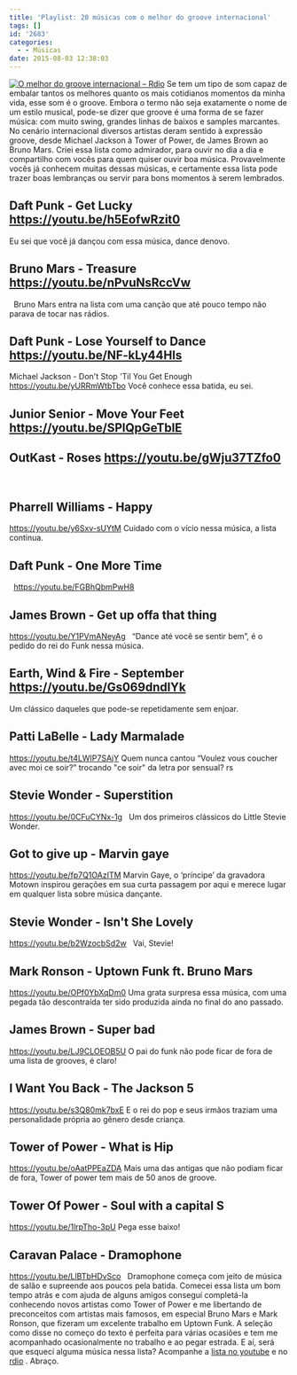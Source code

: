 ```yaml
---
title: 'Playlist: 20 músicas com o melhor do groove internacional'
tags: []
id: '2683'
categories:
  - - Músicas
date: 2015-08-03 12:38:03
---
```


[![O melhor do groove internacional – Rdio](http://natalia.blog.br/wp-content/uploads/2015/08/O-melhor-do-groove-internacional-–-Rdio.png)](http://natalia.blog.br/wp-content/uploads/2015/08/O-melhor-do-groove-internacional-–-Rdio.png) Se tem um tipo de som capaz de embalar tantos os melhores quanto os mais cotidianos momentos da minha vida, esse som é o groove. Embora o termo não seja exatamente o nome de um estilo musical, pode-se dizer que groove é uma forma de se fazer música: com muito swing, grandes linhas de baixos e samples marcantes. No cenário internacional diversos artistas deram sentido à expressão groove, desde Michael Jackson à Tower of Power, de James Brown ao Bruno Mars. Criei essa lista como admirador, para ouvir no dia a dia e compartilho com vocês para quem quiser ouvir boa música. Provavelmente vocês já conhecem muitas dessas músicas, e certamente essa lista pode trazer boas lembranças ou servir para bons momentos à serem lembrados.

## Daft Punk - Get Lucky https://youtu.be/h5EofwRzit0

Eu sei que você já dançou com essa música, dance denovo.

## Bruno Mars - Treasure https://youtu.be/nPvuNsRccVw

  Bruno Mars entra na lista com uma canção que até pouco tempo não parava de tocar nas rádios.  

## Daft Punk - Lose Yourself to Dance https://youtu.be/NF-kLy44Hls

Michael Jackson - Don't Stop 'Til You Get Enough https://youtu.be/yURRmWtbTbo Você conhece essa batida, eu sei.

## Junior Senior - Move Your Feet https://youtu.be/SPlQpGeTbIE

## OutKast - Roses https://youtu.be/gWju37TZfo0

 

## Pharrell Williams - Happy

https://youtu.be/y6Sxv-sUYtM Cuidado com o vício nessa música, a lista continua.  

## Daft Punk - One More Time

  https://youtu.be/FGBhQbmPwH8  

## James Brown - Get up offa that thing

https://youtu.be/Y1PVmANeyAg   “Dance até você se sentir bem”, é o pedido do rei do Funk nessa música.

## Earth, Wind & Fire - September https://youtu.be/Gs069dndIYk

Um clássico daqueles que pode-se repetidamente sem enjoar.  

## Patti LaBelle - Lady Marmalade

https://youtu.be/t4LWIP7SAjY Quem nunca cantou “Voulez vous coucher avec moi ce soir?” trocando "ce soir" da letra por sensual? rs

## Stevie Wonder - Superstition

https://youtu.be/0CFuCYNx-1g   Um dos primeiros clássicos do Little Stevie Wonder.  

## Got to give up - Marvin gaye

https://youtu.be/fp7Q1OAzITM Marvin Gaye, o ‘príncipe’ da gravadora Motown inspirou gerações em sua curta passagem por aqui e merece lugar em qualquer lista sobre música dançante.  

## Stevie Wonder - Isn't She Lovely

https://youtu.be/b2WzocbSd2w   Vai, Stevie!  

## Mark Ronson - Uptown Funk ft. Bruno Mars

https://youtu.be/OPf0YbXqDm0 Uma grata surpresa essa música, com uma pegada tão descontraída ter sido produzida ainda no final do ano passado.  

## James Brown - Super bad

https://youtu.be/LJ9CLOEOB5U O pai do funk não pode ficar de fora de uma lista de grooves, é claro!  

## I Want You Back - The Jackson 5

https://youtu.be/s3Q80mk7bxE E o rei do pop e seus irmãos traziam uma personalidade própria ao gênero desde criança.  

## Tower of Power - What is Hip

https://youtu.be/oAatPPEaZDA Mais uma das antigas que não podiam ficar de fora, Tower of power tem mais de 50 anos de groove.

## Tower Of Power - Soul with a capital S

https://youtu.be/1lrpTho-3pU Pega esse baixo!  

## Caravan Palace - Dramophone

https://youtu.be/LlBTbHDvSco   Dramophone começa com jeito de música de salão e supreende aos poucos pela batida. Comecei essa lista um bom tempo atrás e com ajuda de alguns amigos conseguí completá-la conhecendo novos artistas como Tower of Power e me libertando de preconceitos com artistas mais famosos, em especial Bruno Mars e Mark Ronson, que fizeram um excelente trabalho em Uptown Funk. A seleção como disse no começo do texto é perfeita para várias ocasiões e tem me acompanhado ocasionalmente no trabalho e ao pegar estrada. E aí, será que esquecí alguma música nessa lista? Acompanhe a [lista no youtube](https://www.youtube.com/playlist?list=PL7IABQgZHFM-W5spMDNcDA0qusjFEI7MQ) e no [rdio](http://rd.io/x/QYniETOLoK8) . Abraço.